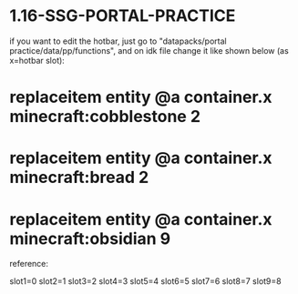 # 1.16-SSG-PORTAL-PRACTICE

if you want to edit the hotbar, just go to "datapacks/portal practice/data/pp/functions", and on idk file change it like shown below (as x=hotbar slot):

# replaceitem entity @a container.x minecraft:cobblestone 2
# replaceitem entity @a container.x minecraft:bread 2
# replaceitem entity @a container.x minecraft:obsidian 9

reference:

slot1=0
slot2=1
slot3=2
slot4=3
slot5=4
slot6=5
slot7=6
slot8=7
slot9=8

